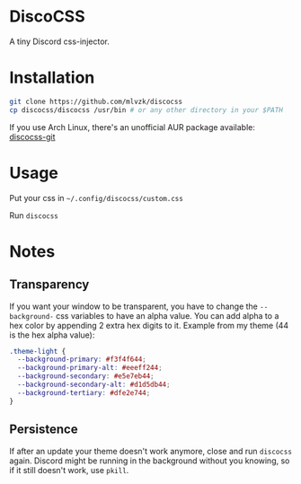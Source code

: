 # DiscoCSS

A tiny Discord css-injector.

# Installation

```sh
git clone https://github.com/mlvzk/discocss
cp discocss/discocss /usr/bin # or any other directory in your $PATH
```

If you use Arch Linux, there's an unofficial AUR package available: [discocss-git](https://aur.archlinux.org/packages/discocss-git/)

# Usage

Put your css in `~/.config/discocss/custom.css`

Run `discocss`

# Notes

## Transparency

If you want your window to be transparent, you have to change the `--background-` css variables to have an alpha value. You can add alpha to a hex color by appending 2 extra hex digits to it. Example from my theme (44 is the hex alpha value):

```css
.theme-light {
  --background-primary: #f3f4f644;
  --background-primary-alt: #eeeff244;
  --background-secondary: #e5e7eb44;
  --background-secondary-alt: #d1d5db44;
  --background-tertiary: #dfe2e744;
}
```

## Persistence

If after an update your theme doesn't work anymore, close and run `discocss` again. Discord might be running in the background without you knowing, so if it still doesn't work, use `pkill`.
